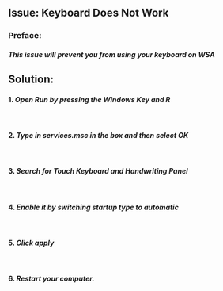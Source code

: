 ## Issue: Keyboard Does Not Work

### Preface: 
##### This issue will prevent you from using your keyboard on WSA


## Solution:

#### 1. ***Open Run by pressing the Windows Key and R***

<br>

#### 2. ***Type in services.msc in the box and then select OK***

<br>

#### 3. ***Search for Touch Keyboard and Handwriting Panel***

<br>

#### 4. ***Enable it by switching startup type to automatic***

<br>

#### 5. ***Click apply*** 

<br>

#### 6. ***Restart your computer.*** 

